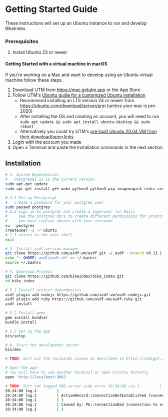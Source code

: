 # Getting Started Guide

These instructions will set up an Ubuntu instance to run and develop BikeIndex.

### Prerequisites

1. Install Ubuntu 23 or newer

#### Getting Started with a virtual machine in macOS

If you're working on a Mac and want to develop using an Ubuntu virtual machine follow these steps.

1. Download UTM from https://mac.getutm.app or the App Store
2. Follow UTM's [Ubuntu guide for a customized Ubuntu installation](https://docs.getutm.app/guides/ubuntu/)
    - Recommend installing an LTS version 24 or newer from https://ubuntu.com/download/server/arm (unless your mac is pre-2020)
    - After installing the OS and creating an account, you will need to run `sudo apt update && sudo apt install ubuntu-desktop && sudo reboot`
    - Alternatively you could try UTM's [pre-built Ubuntu 20.04 VM from their download/open links](https://mac.getutm.app/gallery/ubuntu-20-04)
3. Login with the account you made
4. Open a Terminal and paste the Installation commands in the next section

## Installation

```bash
# 1. System Dependencies
#   Postgresql 15 is the current version
sudo apt-get update
sudo apt-get install g++ make python3 python3-pip imagemagick redis-server postgresql postgresql-contrib libpq-dev libffi-dev libyaml-dev libvips libvips-dev

# 2.1 Set up Postgresql
#   create a password for your postgres user
sudo passwd postgres
# 2.2 sign in to postgres and create a superuser for Rails
#     see the postgres docs to create different permissions for production
#     you must replace ubuntu with your username
su - postgres
createuser -s -r ubuntu
# 2.3 return to the user shell
exit

# 3. Install asdf version manager
git clone https://github.com/asdf-vm/asdf.git ~/.asdf --branch v0.13.1
echo ". $HOME/.asdf/asdf.sh" >> ~/.bashrc
source ~/.bashrc

# 4. Download Project
git clone https://github.com/bikeindex/bike_index.git
cd bike_index

# 5.1 Install project dependencies
asdf plugin add nodejs https://github.com/asdf-vm/asdf-nodejs.git
asdf plugin add ruby https://github.com/asdf-vm/asdf-ruby.git
asdf install

# 5.2 Install gems
gem install bundler
bundle install

# 5.3 Set up the app
bin/setup

# 6. Start the development server
bin/dev

# TODO: Sort out the tailwinds issues as described in https://chatgpt.com/c/68d041af-1250-832f-b503-a693c705aa5e

# Open the app!
# You will have to use another Terminal or open Firefox directly
open 'http://localhost:3042'

# TODO: Sort out logged 500 server-side error 20:34:00 css.1         | Done in 13ms
20:34:00 log.1         |   
20:34:00 log.1         | ActiveRecord::ConnectionNotEstablished (connection to server at "127.0.0.1", port 5432 failed: fe_sendauth: no password supplied
20:34:00 log.1         | )
20:34:00 log.1         | Caused by: PG::ConnectionBad (connection to server at "127.0.0.1", port 5432 failed: fe_sendauth: no password supplied
20:34:00 log.1         | )

```
